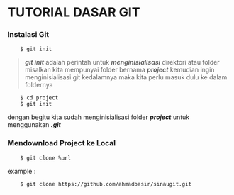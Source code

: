 # TUTORIAL DASAR GIT

### Instalasi Git

```
	$ git init
```
> **_git init_** adalah perintah untuk **_menginisialisasi_** direktori atau folder
> misalkan kita mempunyai folder bernama **_project_** kemudian ingin menginisialisasi
> git kedalamnya maka kita perlu masuk dulu ke dalam foldernya
```
	$ cd project
	$ git init
```
dengan begitu kita sudah menginisialisasi folder **_project_** untuk menggunakan **_.git_**



### Mendownload Project ke Local 

```
	$ git clone %url
``` 
example :
```
	$ git clone https://github.com/ahmadbasir/sinaugit.git
```

